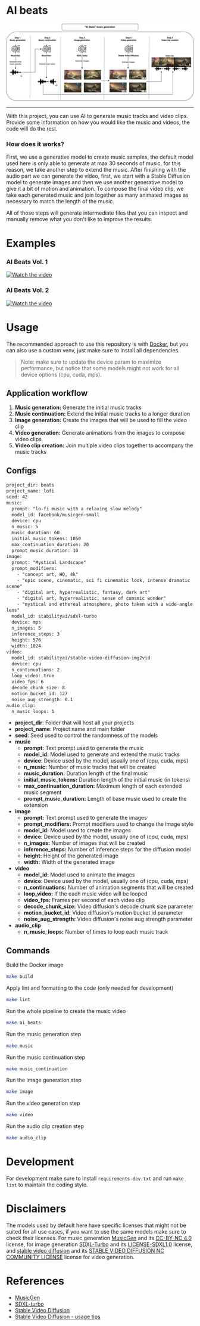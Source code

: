 # AI beats

![](./assets/ai_beats.jpg)

---

With this project, you can use AI to generate music tracks and video clips. Provide some information on how you would like the music and videos, the code will do the rest.

### How does it works?
First, we use a generative model to create music samples, the default model used here is only able to generate at max 30 seconds of music, for this reason, we take another step to extend the music. After finishing with the audio part we can generate the video, first, we start with a Stable Diffusion model to generate images and then we use another generative model to give it a bit of motion and animation. To compose the final video clip, we take each generated music and join together as many animated images as necessary to match the length of the music.

All of those steps will generate intermediate files that you can inspect and manually remove what you don't like to improve the results.

# Examples
### AI Beats Vol. 1
[![Watch the video]({link_for_the_thumb})]({link_for_the_video})

### AI Beats Vol. 2
[![Watch the video]({link_for_the_thumb})]({link_for_the_video})

# Usage
The recommended approach to use this repository is with [Docker](https://docs.docker.com/), but you can also use a custom venv, just make sure to install all dependencies.

> Note: make sure to update the device param to maximize performance, but notice that some models might not work for all device options (cpu, cuda, mps).

## Application workflow
1. **Music generation:** Generate the initial music tracks
2. **Music continuation:** Extend the initial music tracks to a longer duration
3. **Image generation:** Create the images that will be used to fill the video clip
4. **Video generation:** Generate animations from the images to compose video clips
5. **Video clip creation:** Join multiple video clips together to accompany the music tracks

## Configs
```
project_dir: beats
project_name: lofi
seed: 42
music:
  prompt: "lo-fi music with a relaxing slow melody"
  model_id: facebook/musicgen-small
  device: cpu
  n_music: 5
  music_duration: 60
  initial_music_tokens: 1050
  max_continuation_duration: 20
  prompt_music_duration: 10
image:
  prompt: "Mystical Landscape"
  prompt_modifiers: 
    - "concept art, HQ, 4k"
    - "epic scene, cinematic, sci fi cinematic look, intense dramatic scene"
    - "digital art, hyperrealistic, fantasy, dark art"
    - "digital art, hyperrealistic, sense of comsmic wonder"
    - "mystical and ethereal atmosphere, photo taken with a wide-angle lens"
  model_id: stabilityai/sdxl-turbo
  device: mps
  n_images: 5
  inference_steps: 3
  height: 576
  width: 1024
video:
  model_id: stabilityai/stable-video-diffusion-img2vid
  device: cpu
  n_continuations: 2
  loop_video: true
  video_fps: 6
  decode_chunk_size: 8
  motion_bucket_id: 127
  noise_aug_strength: 0.1
audio_clip:
  n_music_loops: 1
```
- **project_dir**: Folder that will host all your projects
- **project_name**: Project name and main folder
- **seed**: Seed used to control the randomness of the models
- **music**
  - **prompt:** Text prompt used to generate the music
  - **model_id:** Model used to generate and extend the music tracks
  - **device**: Device used by the model, usually one of (cpu, cuda, mps)
  - **n_music:** Number of music tracks that will be created
  - **music_duration:** Duration length of the final music
  - **initial_music_tokens:** Duration length of the initial music (in tokens)
  - **max_continuation_duration:** Maximum length of each extended music segment
  - **prompt_music_duration:** Length of base music used to create the extension
- **image**
  - **prompt:** Text prompt used to generate the images
  - **prompt_modifiers:** Prompt modifiers used to change the image style
  - **model_id:** Model used to create the images
  - **device**: Device used by the model, usually one of (cpu, cuda, mps)
  - **n_images:** Number of images that will be created
  - **inference_steps:** Number of inference steps for the diffusion model
  - **height:** Height of the generated image
  - **width:** Width of the generated image
- **video**
  - **model_id:** Model used to animate the images
  - **device**: Device used by the model, usually one of (cpu, cuda, mps)
  - **n_continuations:** Number of animation segments that will be created
  - **loop_video:** If the each music video will be looped
  - **video_fps:** Frames per second of each video clip
  - **decode_chunk_size:** Video diffusion's decode chunk size parameter
  - **motion_bucket_id:** Video diffusion's motion bucket id parameter
  - **noise_aug_strength:** Video diffusion's noise aug strength parameter
- **audio_clip**
  - **n_music_loops:** Number of times to loop each music track

## Commands
Build the Docker image
```bash
make build
```

Apply lint and formatting to the code (only needed for development)
```bash
make lint
```

Run the whole pipeline to create the music video
```bash
make ai_beats
```

Run the music generation step
```bash
make music
```

Run the music continuation step
```bash
make music_continuation
```

Run the image generation step
```bash
make image
```

Run the video generation step
```bash
make video
```

Run the audio clip creation step
```bash
make audio_clip
```

# Development
For development make sure to install `requirements-dev.txt` and run `make lint` to maintain the coding style.

# Disclaimers
The models used by default here have specific licenses that might not be suited for all use cases, if you want to use the same models make sure to check their licenses. For music generation [MusicGen](https://huggingface.co/facebook/musicgen-small) and its [CC-BY-NC 4.0](https://github.com/facebookresearch/audiocraft/blob/main/LICENSE_weights) license, for image generation [SDXL-Turbo](https://huggingface.co/stabilityai/sdxl-turbo) and its [LICENSE-SDXL1.0](https://github.com/Stability-AI/generative-models/blob/main/model_licenses/LICENSE-SDXL1.0) license, and [stable video diffusion](https://huggingface.co/stabilityai/stable-video-diffusion-img2vid) and its [STABLE VIDEO DIFFUSION NC COMMUNITY LICENSE](https://huggingface.co/stabilityai/stable-video-diffusion-img2vid/blob/main/LICENSE) license for video generation.

# References
- [MusicGen](https://huggingface.co/facebook/musicgen-small)
- [SDXL-turbo](https://huggingface.co/stabilityai/sdxl-turbo)
- [Stable Video Diffusion](https://huggingface.co/stabilityai/stable-video-diffusion-img2vid)
- [Stable Video Diffusion - usage tips](https://huggingface.co/docs/diffusers/main/en/using-diffusers/svd)